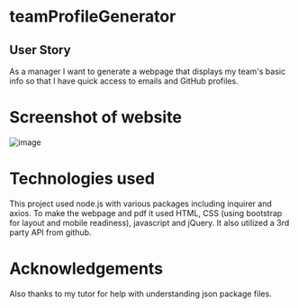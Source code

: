 # teamProfileGenerator

## User Story
As a manager
I want to generate a webpage that displays my team's basic info so that I have quick access to emails and GitHub profiles.

# Screenshot of website
![image](https://user-images.githubusercontent.com/12642091/80110496-bd68eb80-854c-11ea-80a3-6e0e06953a75.png)

# Technologies used
This project used node.js with various packages including inquirer and axios. To make the webpage and pdf it used HTML, CSS (using bootstrap for layout and mobile readiness), javascript and jQuery. It also utilized a 3rd party API from github.

# Acknowledgements
 Also thanks to my tutor for help with understanding json package files.
